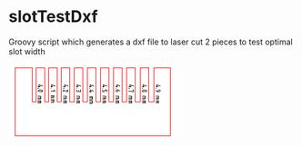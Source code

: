 # slotTestDxf
Groovy script which generates a dxf file to laser cut 2 pieces to test optimal slot width

![](graphics/slotTestDxf.png?raw=true)
